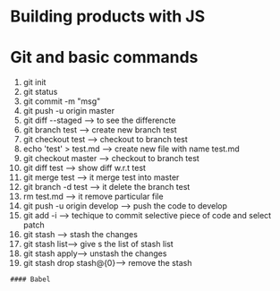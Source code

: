 # Building products with JS

<h1>Git and basic commands</h1>
<ol>
    <li>git init</li>
    <li>git status</li>
    <li>git commit -m "msg"</li>
    <li>git push -u origin master</li>
    <li>git diff --staged --> to see the differencte</li>
    <li>git branch test --> create new branch test</li>
    <li>git checkout test --> checkout to branch test</li>
    <li>echo 'test' > test.md --> create new file with name test.md</li>
    <li>git checkout master --> checkout to branch test</li>
    <li>git diff test --> show diff w.r.t test</li>
    <li>git merge test --> it merge test into master</li>
    <li>git branch -d test --> it delete the branch test</li>
    <li>rm test.md --> it remove particular file</li>
    <li>git push -u origin develop --> push the code to develop</li>
    <li>git add -i --> techique to commit selective piece of code and select patch</li>
    <li>git stash --> stash the changes</li>
    <li>git stash list--> give s the list of stash list</li>
    <li>git stash apply--> unstash the changes</li>
    <li>git stash drop stash@{0}--> remove the stash</li>
    </ol>
    
    #### Babel
    
